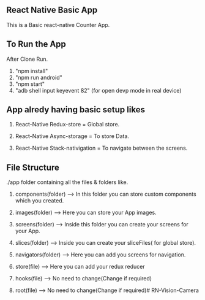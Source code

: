 React Native Basic App
----------------------
This is a Basic react-native Counter App.


To Run the App 
--------------
After Clone Run.
1.   "npm install"
2.   "npm run android"
3.   "npm start"
4.   "adb shell input keyevent 82" (for open devp mode in real device)



App alredy having basic setup likes
-----------------------------------

1.   React-Native Redux-store  =  Global store.

2.   React-Native Async-storage  =  To store Data.

3.   React-Native Stack-nativigation  =  To navigate between the screens.


File Structure
--------------
./app  folder containing all the files & folders like.

1.   components(folder)  -->  In this folder you can store custom components which you created.

2.   images(folder)   -->  Here you can store your App images.

3.   screens(folder)   -->  Inside this folder you can create your screens for your App.

4.   slices(folder)   -->  Inside you can create your sliceFiles( for global store).

5.   navigators(folder)   -->  Here you can add you screens for navigation.

6.   store(file)  -->  Here you can add your redux reducer

7.   hooks(file)  -->  No need to change(Change if required)

8.   root(file)  -->  No need to change(Change if required)# RN-Vision-Camera
